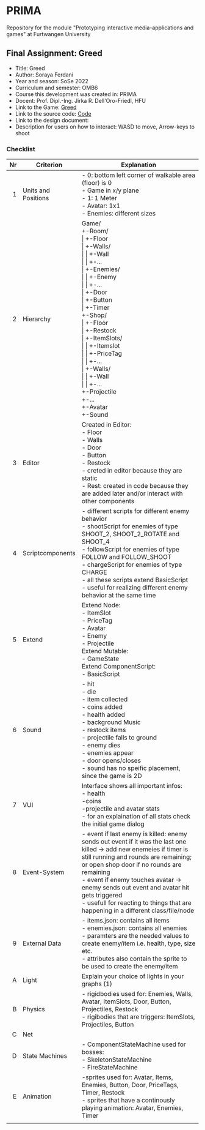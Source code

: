# PRIMA

Repository for the module "Prototyping interactive media-applications and games" at Furtwangen University

## Final Assignment: Greed

- Title: Greed
- Author: Soraya Ferdani
- Year and season: SoSe 2022
- Curriculum and semester: OMB6
- Course this development was created in: PRIMA
- Docent: Prof. Dipl.-Ing. Jirka R. Dell'Oro-Friedl, HFU
- Link to the Game: [Greed](https://sorayafe.github.io/PRIMA/Greed/index.html)
- Link to the source code: [Code](https://github.com/SorayaFe/PRIMA/tree/main/Greed)
- Link to the design document:
- Description for users on how to interact: WASD to move, Arrow-keys to shoot

### Checklist

|  Nr | Criterion           | Explanation                                                                                                                                                                                                                                                                                                                                                                                                                                                                                              |
| --: | ------------------- | -------------------------------------------------------------------------------------------------------------------------------------------------------------------------------------------------------------------------------------------------------------------------------------------------------------------------------------------------------------------------------------------------------------------------------------------------------------------------------------------------------- |
|   1 | Units and Positions | - 0: bottom left corner of walkable area (floor) is 0 <br> - Game in x/y plane <br> - 1: 1 Meter <br> - Avatar: 1x1 <br> - Enemies: different sizes                                                                                                                                                                                                                                                                                                                                                      |
|   2 | Hierarchy           | Game/<br>+-Room/<br>&#124; +-Floor<br>&#124; +-Walls/<br>&#124; &#124; +-Wall<br>&#124; &#124; +-...<br>&#124; +-Enemies/<br>&#124; &#124; +-Enemy<br>&#124; &#124; +-...<br>&#124; +-Door<br>&#124; +-Button<br>&#124; +-Timer<br>+-Shop/<br>&#124; +-Floor<br>&#124; +-Restock<br>&#124; +-ItemSlots/<br>&#124; &#124; +-Itemslot<br>&#124; &#124; +-PriceTag<br>&#124; &#124; +-...<br>&#124; +-Walls/<br>&#124; &#124; +-Wall<br>&#124; &#124; +-...<br>+-Projectile<br>+-...<br>+-Avatar<br>+-Sound |
|   3 | Editor              | Created in Editor: <br> - Floor <br> - Walls <br> - Door <br> - Button <br> - Restock <br> - creted in editor because they are static <br> - Rest: created in code because they are added later and/or interact with other components                                                                                                                                                                                                                                                                    |
|   4 | Scriptcomponents    | - different scripts for different enemy behavior <br> - shootScript for enemies of type SHOOT_2, SHOOT_2_ROTATE and SHOOT_4 <br> - followScript for enemies of type FOLLOW and FOLLOW_SHOOT <br> - chargeScript for enemies of type CHARGE <br> - all these scripts extend BasicScript <br> - useful for realizing different enemy behavior at the same time                                                                                                                                             |
|   5 | Extend              | Extend Node: <br> - ItemSlot <br> - PriceTag <br> - Avatar <br> - Enemy <br> - Projectile <br> Extend Mutable: <br> - GameState <br> Extend ComponentScript: <br> - BasicScript                                                                                                                                                                                                                                                                                                                          |
|   6 | Sound               | - hit <br> - die <br> - item collected <br> - coins added <br> - health added <br> - background Music <br> - restock items <br> - projectile falls to ground <br> - enemy dies <br> - enemies appear <br> - door opens/closes <br> - sound has no speific placement, since the game is 2D                                                                                                                                                                                                                |
|   7 | VUI                 | Interface shows all important infos: <br> - health <br> -coins <br> -projectile and avatar stats <br> - for an explaination of all stats check the initial game dialog                                                                                                                                                                                                                                                                                                                                   |
|   8 | Event-System        | - event if last enemy is killed: enemy sends out event if it was the last one killed &rarr; add new enemeies if timer is still running and rounds are remaining; or open shop door if no rounds are remaining <br> - event if enemy touches avatar &rarr; enemy sends out event and avatar hit gets triggered <br> - usefull for reacting to things that are happening in a different class/file/node                                                                                                    |
|   9 | External Data       | - items.json: contains all items <br> - enemies.json: contains all enemies <br> - paramters are the needed values to create enemy/item i.e. health, type, size etc. <br> - attributes also contain the sprite to be used to create the enemy/item                                                                                                                                                                                                                                                        |
|   A | Light               | Explain your choice of lights in your graphs (1)                                                                                                                                                                                                                                                                                                                                                                                                                                                         |
|   B | Physics             | - rigidbodies used for: Enemies, Walls, Avatar, ItemSlots, Door, Button, Projectiles, Restock <br> - rigibodies that are triggers: ItemSlots, Projectiles, Button                                                                                                                                                                                                                                                                                                                                        |
|   C | Net                 |                                                                                                                                                                                                                                                                                                                                                                                                                                                                                                          |
|   D | State Machines      | - ComponentStateMachine used for bosses: <br> - SkeletonStateMachine <br> - FireStateMachine                                                                                                                                                                                                                                                                                                                                                                                                             |
|   E | Animation           | -sprites used for: Avatar, Items, Enemies, Button, Door, PriceTags, Timer, Restock <br> - sprites that have a continously playing animation: Avatar, Enemies, Timer                                                                                                                                                                                                                                                                                                                                      |
|     |
